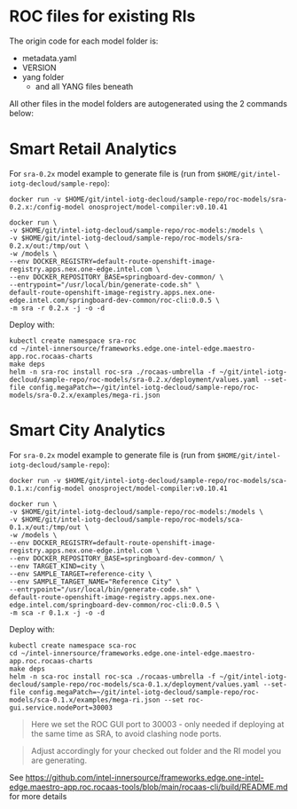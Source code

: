 # ROC files for existing RIs

The origin code for each model folder is:
* metadata.yaml
* VERSION
* yang folder
  * and all YANG files beneath

All other files in the model folders are autogenerated using the 2 commands below:

# Smart Retail Analytics
For `sra-0.2x` model example to generate file is (run from `$HOME/git/intel-iotg-decloud/sample-repo`):

```shell
docker run -v $HOME/git/intel-iotg-decloud/sample-repo/roc-models/sra-0.2.x:/config-model onosproject/model-compiler:v0.10.41
```

```shell
docker run \
-v $HOME/git/intel-iotg-decloud/sample-repo/roc-models:/models \
-v $HOME/git/intel-iotg-decloud/sample-repo/roc-models/sra-0.2.x/out:/tmp/out \
-w /models \
--env DOCKER_REGISTRY=default-route-openshift-image-registry.apps.nex.one-edge.intel.com \
--env DOCKER_REPOSITORY_BASE=springboard-dev-common/ \
--entrypoint="/usr/local/bin/generate-code.sh" \
default-route-openshift-image-registry.apps.nex.one-edge.intel.com/springboard-dev-common/roc-cli:0.0.5 \
-m sra -r 0.2.x -j -o -d
```

Deploy with:
```shell
kubectl create namespace sra-roc
cd ~/intel-innersource/frameworks.edge.one-intel-edge.maestro-app.roc.rocaas-charts
make deps
helm -n sra-roc install roc-sra ./rocaas-umbrella -f ~/git/intel-iotg-decloud/sample-repo/roc-models/sra-0.2.x/deployment/values.yaml --set-file config.megaPatch=~/git/intel-iotg-decloud/sample-repo/roc-models/sra-0.2.x/examples/mega-ri.json
```

# Smart City Analytics
For `sra-0.2x` model example to generate file is (run from `$HOME/git/intel-iotg-decloud/sample-repo`):

```shell
docker run -v $HOME/git/intel-iotg-decloud/sample-repo/roc-models/sca-0.1.x:/config-model onosproject/model-compiler:v0.10.41
```

```shell
docker run \
-v $HOME/git/intel-iotg-decloud/sample-repo/roc-models:/models \
-v $HOME/git/intel-iotg-decloud/sample-repo/roc-models/sca-0.1.x/out:/tmp/out \
-w /models \
--env DOCKER_REGISTRY=default-route-openshift-image-registry.apps.nex.one-edge.intel.com \
--env DOCKER_REPOSITORY_BASE=springboard-dev-common/ \
--env TARGET_KIND=city \
--env SAMPLE_TARGET=reference-city \
--env SAMPLE_TARGET_NAME="Reference City" \
--entrypoint="/usr/local/bin/generate-code.sh" \
default-route-openshift-image-registry.apps.nex.one-edge.intel.com/springboard-dev-common/roc-cli:0.0.5 \
-m sca -r 0.1.x -j -o -d
```

Deploy with:
```shell
kubectl create namespace sca-roc
cd ~/intel-innersource/frameworks.edge.one-intel-edge.maestro-app.roc.rocaas-charts
make deps
helm -n sca-roc install roc-sca ./rocaas-umbrella -f ~/git/intel-iotg-decloud/sample-repo/roc-models/sca-0.1.x/deployment/values.yaml --set-file config.megaPatch=~/git/intel-iotg-decloud/sample-repo/roc-models/sca-0.1.x/examples/mega-ri.json --set roc-gui.service.nodePort=30003
```

> Here we set the ROC GUI port to 30003 - only needed if deploying at the same time as SRA, to avoid clashing node ports. 


> Adjust accordingly for your checked out folder and the RI model you are generating.

See https://github.com/intel-innersource/frameworks.edge.one-intel-edge.maestro-app.roc.rocaas-tools/blob/main/rocaas-cli/build/README.md for more details
